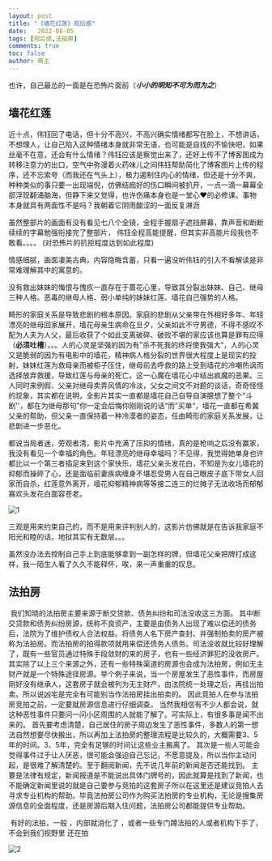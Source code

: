 ```yaml
---
layout: post
title: "《墙花红莲》观后感"
date:   2022-08-05
tags: [观后感,法拍房]
comments: true
toc: false
author: 萌主
---
```






也许，自己最怂的一面是在恐怖片面前（***小小的明知不可为而为之***）

<!-- more -->

## 墙花红莲

​        近十点，伟钰回了电话，但十分不高兴，不高兴确实情绪都写在脸上，不想讲话，不想理人，让自己陷入这种情绪本身就非常无语，也可能是自找的不愉快吧，如果丝毫不在意，还会有什么情绪？伟钰应该是察觉出来了，还好上传不了博客图成为转移注意力的出口，空气中弥漫着火药味儿之间伟钰帮助简化了博客图片上传的程序，还不忘索夸（而我还在气头上），极力遏制住内心的情绪，但还是十分不爽，种种类似的事只要一出现端倪，仿佛结痂好的伤口瞬间被扒开，一点一滴一幕幕全部浮现翻涌脑海，但静下来又觉得，也许伤痛本身也是一堂心♥的必修课。事物本身就具有两面性不是吗？我朝着它阴雨酸涩的一面反复淋沥

​        虽然整部片的画面有没有看见七八个全镜，全程手握扇子遮挡屏幕，靠声音和断断续续的字幕勉强衔接完了整部片， 伟钰全程高能提醒，但其实非高能片段我也不敢看。。。。 (对恐怖片的抗拒程度达到如此程度)

​        情感细腻，画面凄美古典，内容隐晦含蓄，只看一遍没听伟钰的引入不看解读是非常难理解其中的寓意的。

​        没有救出妹妹的悔恨与愧疚一直存在于蔷花心里，导致其分裂出妹妹、自己、继母三种人格。恶毒的继母人格、弱小单纯的妹妹红莲、墙花自己强势的人格。

​        畸形的家庭关系是导致悲剧的根本原因。家庭的悲剧从父亲带在外相好多年、年轻漂亮的继母回家展开，墙花母亲生病命在旦夕，父亲如此不守男德，不得不感叹不配为人夫为人父，最后收获了个如此支离破碎、破败不堪的家应该也算是罪有应得（**必须吐槽**）。。。人的心灵是坚强的因为有”杀不死我的终将使我强大“，人的心灵又是脆弱的因为有电影中的墙花，精神病人格分裂的世界很大程度上是现实的投射，妹妹红莲为救母亲而被柜子压住，继母前去呼救的路上受到墙花的冷嘲热讽而选择放弃救援，导致红莲与母亲的死亡。这一心魔在墙花心中结出疯魔的恶果。三人同时来例假、父亲对继母卖弄风情的冷淡，父女之间文不对题的谈话，奇奇怪怪的现象，其实都在说明，全影片其实一直都是墙花自己自导自演臆想了整个“斗剧''，都在为继母那句”你一定会后悔你刚刚说的话“而”买单“，墙花一直都在希冀父亲的帮助，但父亲一直保持着一种冷漠者的姿态，任由畸形的家庭关系发展，让悲剧进一步恶化。

​      都说当局者迷，旁观者清，影片中充满了压抑的情绪，真的是枪响之后没有赢家，我没有看见一个幸福的角色。年轻漂亮的继母幸福吗？不见得，我觉得她单身也许都比以一个第三者插足来到这个家快乐，墙花父亲头发花白，不知是为女儿墙花的抑郁而操碎了心，还是面临前妻疾病缠身不堪忍受男人在自己眼皮子底下带女人回家而自杀，红莲意外离开，墙花抑郁精神病等等接二连三的烂摊子无法收场而郁郁寡欢头发花白面容苍老。

![1](https://hypofish-crowdfunding.oss-cn-shanghai.aliyuncs.com/yjblog/1.png)

​       三观是用来约束自己的，而不是用来评判别人的，这影片仿佛就是在告诉我家庭不阳光和睦的话，地狱其实有无数层。。。

​      虽然没办法去控制自己手上到底能够拿到一副怎样的牌，但墙花父亲把牌打成这样，我一陌生人看了久久不能释怀，唉，来一声重重的叹息。



   

 





## 法拍房

​        我们知晓的法拍房主要来源于断交贷款、债务纠纷和司法没收这三方面。
其中断交贷款和债务纠纷房源，统称不良资产，主要是由债务人出现了难以偿还的债务后，法院为了维护债权人合法权益。
​        将债务人名下房产查封、并强制拍卖的房产被称为法拍房。而法拍房的拍得款项就用来偿还债务人债务。
​        司法没收就比较好理解了，既有一些官员通过特殊手段敛财的来的房子，也有一些经济罪犯的没收房产。
其实除了以上三个来源之外，还有一些特殊渠道的房源也会成为法拍房，例如无主财产就是一个特殊途径房源。
​        举个例子来说，当一个房屋发生了恶性事件，而房屋刚好没有继承人，这套房子就会被列为无主财产，由法院统一处理之后，再挂出拍卖。
​        所以说凶宅是完全有可能别当作法拍房挂出拍卖的。
​        因此竞拍人在参与法拍房竞拍之前，一定要就房源信息进行仔细调查。
当然我相信有不少人都会说，就这种恶性事件只要问一问小区周围的人就能了解了。
​        可实际上，有很多事是闻不出来的。
​        首先要考虑清楚，自己居住的房子周边发生了恶性事件，多数人的第一想法自然想要尽快搬出，所以再加上法拍房的整理流程是比较久的，大概需要3、5年的时间。
​        3、5年，完全有足够的时间让这些业主搬离了。
​        其次是一些人可能会觉得事件过于让人厌恶，很可能会强迫自己忘记，不愿意提及，所以当你主动问起，是很难了解清楚的。
​       至于翻阅新闻，先不说几年前的新闻是否还能找到。
主要是法律有规定，新闻报道是不能说出具体门牌号的，因此就算是找到了新闻，也不能确定新闻里说的就是自己要参与竞拍的这套房子
​       所以在这里还是建议竞拍人去寻求专业机构的帮助。毕竟法拍房公司作为购买法拍房的专业机构，无论是搜集房源信息的全面程度，还是房源后期入住问题，法拍房公司都能提供专业帮助。

​      有好的法拍，一般 ，内部就消化了  ，或者一些专门蹲法拍的人或者机构下手了，不会到我们视野里  还在拍 

![2](https://hypofish-crowdfunding.oss-cn-shanghai.aliyuncs.com/yjblog/2.jpg)















